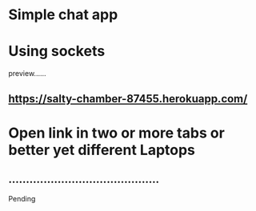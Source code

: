 # Simple chat app
# Using sockets

preview......
## https://salty-chamber-87455.herokuapp.com/

# Open link in two or more tabs or better yet different Laptops

## ...........................................
Pending


